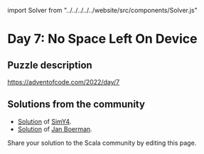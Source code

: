 import Solver from "../../../../../website/src/components/Solver.js"

# Day 7: No Space Left On Device

## Puzzle description

https://adventofcode.com/2022/day/7

## Solutions from the community

- [Solution](https://github.com/SimY4/advent-of-code-scala/blob/master/src/main/scala/aoc/y2022/Day7.scala) of [SimY4](https://twitter.com/actinglikecrazy).
- [Solution](https://github.com/Jannyboy11/AdventOfCode2022/blob/master/src/main/scala/day07/Day07.scala) of [Jan Boerman](https://twitter.com/JanBoerman95).

Share your solution to the Scala community by editing this page.